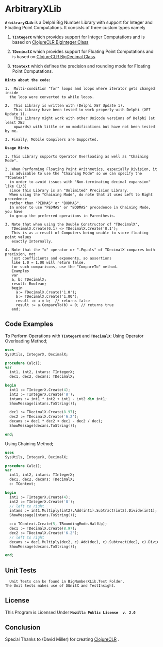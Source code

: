 ArbitraryXLib
====

 **`ArbitraryXLib`** is a Delphi Big Number Library with support for Integer and Floating Point Computations.
 It consists of three custom types namely 

    
 
1.  **`TIntegerX`** 
   which provides support for Integer Computations and is based on [ClojureCLR BigInteger Class](https://github.com/clojure/clojure-clr/blob/master/Clojure/Clojure/Lib/BigInteger.cs)

2. **`TDecimalX`** which provides support for Floating Point Computations and is based on [ClojureCLR BigDecimal Class](https://github.com/clojure/clojure-clr/blob/master/Clojure/Clojure/Lib/BigDecimal.cs). 
3. **`TContext`** which defines the precision and rounding mode for Floating Point Computations.

    
**`Hints about the code:`**

    1.  Multi-condition "for" loops and loops where iterator gets changed inside 
      the loop were converted to while loops. 
        
    2.  This Library is written with (Delphi XE7 Update 1). 
        This Library have been tested to work properly with Delphi (XE7 Update 1). 
        This Library might work with other Unicode versions of Delphi (at least XE3 
        upwards) with little or no modifications but have not been tested by me. 
       
    3. Finally, Mobile Compilers are Supported.
  
   
**`Usage Hints`**

    1. This Library supports Operator Overloading as well as "Chaining Mode".
     
    2. When Performing Floating Point Arithmetics, especially Division, it 
      is advisable to use the "Chaining Mode" so we can specify the "TContext" 
      in order to avoid issues with "Non-terminating decimal expansion" like (1/3) 
      since this Library is an "Unlimited" Precision Library.
      When using the "Chaining Mode", do note that it uses Left to Right precedence 
      rather than "PEDMAS" or "BODMAS".
      In order to use "PEDMAS" or "BODMAS" precedence in Chaining Mode, you have
      to group the preferred operations in Parenthesis.

    3. Note that when using the Double Constructor of "TDecimalX", 
       TDecimalX.Create(0.1) <> TDecimalX.Create('0.1');
       This is as a result of Computers being unable to store floating point values 
       exactly Internally.

    4. Note that the "=" operator or ".Equals" of TDecimalX compares both precision, not
       just coefficients and exponents, so assertions 
       like 1.0 = 1.00 will return false.
       for such comparisons, use the "CompareTo" method.
       Examples
       var
       a, b: TDecimalX;
       result: Boolean;
       begin
         a:= TDecimalX.Create('1.0');
         b:= TDecimalX.Create('1.00');
         result := a = b;  // returns false
         result := a.CompareTo(b) = 0; // returns true
       end; 

Code Examples
------------

To Perform Operations with **`TIntegerX`** and **`TDecimalX`**:
Using Operator Overloading Method;
```pascal
uses
SysUtils, IntegerX, DecimalX;

procedure Calc();
var
  int1, int2, intans: TIntegerX;
  dec1, dec2, decans: TDecimalX;

begin
  int1 := TIntegerX.Create(4);
  int2 := TIntegerX.Create('8');
  intans := int1 * int2 + int1 - int2 div int1;
  ShowMessage(intans.ToString());

  dec1 := TDecimalX.Create(8.97);
  dec2 := TDecimalX.Create('6.2');
  decans := dec1 * dec2 + dec1 - dec2 / dec1;
  ShowMessage(decans.ToString());

end;

```
Using Chaining Method;

```pascal
uses
SysUtils, IntegerX, DecimalX;

procedure Calc();
var
  int1, int2, intans: TIntegerX;
  dec1, dec2, decans: TDecimalX;
  c: TContext;

begin
  int1 := TIntegerX.Create(4);
  int2 := TIntegerX.Create('8');
  // left to right
  intans := int1.Multiply(int2).Add(int1).Subtract(int2).Divide(int1);
  ShowMessage(intans.ToString());

  c:= TContext.Create(5, TRoundingMode.HalfUp);
  dec1 := TDecimalX.Create(8.97);
  dec2 := TDecimalX.Create('6.2');
  // left to right
  decans := dec1.Multiply(dec2, c).Add(dec1, c).Subtract(dec2, c).Divide(dec1, c);
  ShowMessage(decans.ToString());

end;

```

Unit Tests
--------------------------------------------------
      Unit Tests can be found in BigNumberXLib.Test Folder.
    The Unit tests makes use of DUnitX and TestInsight.

License
--------------------------------------------------

This Program is Licensed Under **`Mozilla Public License  v. 2.0`**

Conclusion
--------------------------------------------------

   Special Thanks to (David Miller) for creating [ClojureCLR](https://github.com/clojure/clojure-clr/) .
